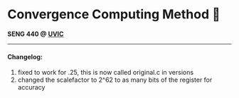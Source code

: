 # Convergence Computing Method 🚀

**SENG 440 @ [UVIC](https://uvic.ca)**

---

#### Changelog:
1. fixed to work for .25, this is now called original.c in versions
2. changed the scalefactor to 2^62 to as many bits of the register for accuracy
